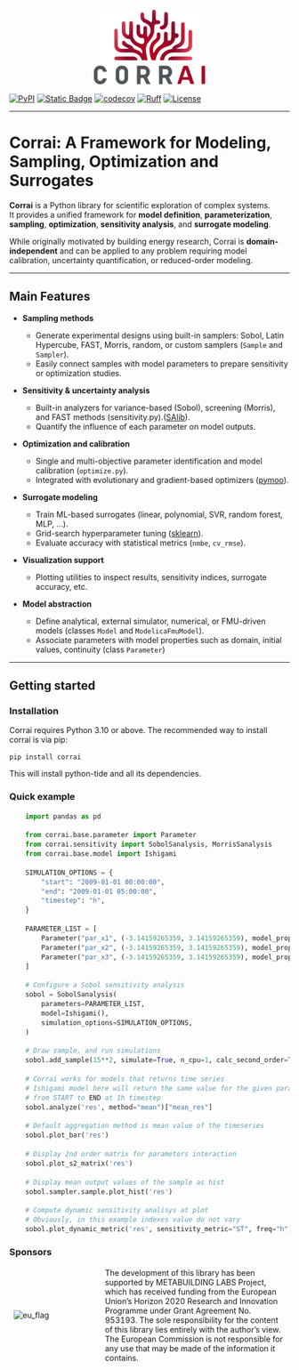 <p align="center">
  <img src="https://raw.githubusercontent.com/BuildingEnergySimulationTools/corrai/main/logo_corrai.svg" alt="CorrAI" width="200"/>
</p>


[![PyPI](https://img.shields.io/pypi/v/corrai?label=pypi%20package)](https://pypi.org/project/corrai/)
[![Static Badge](https://img.shields.io/badge/python-3.10_%7C_3.12-blue)](https://pypi.org/project/corrai/)
[![codecov](https://codecov.io/gh/BuildingEnergySimulationTools/corrai/branch/main/graph/badge.svg?token=F51O9CXI61)](https://codecov.io/gh/BuildingEnergySimulationTools/corrai)
[![Ruff](https://img.shields.io/endpoint?url=https://raw.githubusercontent.com/astral-sh/ruff/main/assets/badge/v2.json)](https://github.com/astral-sh/ruff)
[![License](https://img.shields.io/badge/License-BSD_3--Clause-blue.svg)](https://opensource.org/licenses/BSD-3-Clause)

---

# Corrai: A Framework for Modeling, Sampling, Optimization and Surrogates

**Corrai** is a Python library for scientific exploration of complex systems.  
It provides a unified framework for **model definition**, **parameterization**, **sampling**, **optimization**, **sensitivity analysis**, and **surrogate modeling**.  

While originally motivated by building energy research, Corrai is **domain-independent** and can be applied to any problem requiring model calibration, uncertainty quantification, or reduced-order modeling.

---

## Main Features

- **Sampling methods**
  - Generate experimental designs using built-in samplers: Sobol, Latin Hypercube, FAST, Morris, random, or custom samplers (`Sample` and `Sampler`). 
  - Easily connect samples with model parameters to prepare sensitivity or optimization studies.


- **Sensitivity & uncertainty analysis**
  - Built-in analyzers for variance-based (Sobol), screening (Morris), and FAST methods (sensitivity.py).([SAlib](https://salib.readthedocs.io/en/latest/)).  
  - Quantify the influence of each parameter on model outputs.  
  

- **Optimization and calibration**  
  - Single and multi-objective parameter identification and model calibration (`optimize.py`).  
  - Integrated with evolutionary and gradient-based optimizers ([pymoo](https://pymoo.org/)).  


- **Surrogate modeling**  
  - Train ML-based surrogates (linear, polynomial, SVR, random forest, MLP, …).
  - Grid-search hyperparameter tuning ([sklearn](https://scikit-learn.org/stable/)).
  - Evaluate accuracy with statistical metrics (`nmbe`, `cv_rmse`).   


- **Visualization support**  
  - Plotting utilities to inspect results, sensitivity indices, surrogate accuracy, etc.


- **Model abstraction**  
  - Define analytical, external simulator, numerical, or FMU-driven models (classes `Model` and `ModelicaFmuModel`).  
  - Associate parameters with model properties such as domain, initial values, continuity (class `Parameter`)

---
## Getting started

### Installation 
Corrai requires Python 3.10 or above.
The recommended way to install corrai is via pip:

```
pip install corrai
```

This will install python-tide and all its dependencies.


### Quick example
```python
    import pandas as pd

    from corrai.base.parameter import Parameter
    from corrai.sensitivity import SobolSanalysis, MorrisSanalysis
    from corrai.base.model import Ishigami

    SIMULATION_OPTIONS = {
        "start": "2009-01-01 00:00:00",
        "end": "2009-01-01 05:00:00",
        "timestep": "h",
    }

    PARAMETER_LIST = [
        Parameter("par_x1", (-3.14159265359, 3.14159265359), model_property="x1"),
        Parameter("par_x2", (-3.14159265359, 3.14159265359), model_property="x2"),
        Parameter("par_x3", (-3.14159265359, 3.14159265359), model_property="x3"),
    ]

    # Configure a Sobol sensitivity analysis
    sobol = SobolSanalysis(
        parameters=PARAMETER_LIST,
        model=Ishigami(),
        simulation_options=SIMULATION_OPTIONS,
    )

    # Draw sample, and run simulations
    sobol.add_sample(15**2, simulate=True, n_cpu=1, calc_second_order=True)

    # Corrai works for models that returns time series
    # Ishigami model here will return the same value for the given parameters
    # from START to END at 1h timestep
    sobol.analyze('res', method="mean")["mean_res"]

    # Default aggregation method is mean value of the timeseries
    sobol.plot_bar('res')

    # Display 2nd order matrix for parameters interaction
    sobol.plot_s2_matrix('res')

    # Display mean output values of the sample as hist
    sobol.sampler.sample.plot_hist('res')

    # Compute dynamic sensitivity analisys at plot
    # Obviously, in this example indexes value do not vary
    sobol.plot_dynamic_metric('res', sensitivity_metric="ST", freq="h")
```

### Sponsors
<table style="border-collapse: collapse;">
<tr style="border: 1px solid transparent;">
<td width="150" >
<img src="https://upload.wikimedia.org/wikipedia/commons/b/b7/Flag_of_Europe.svg" alt="eu_flag" width="150"/>
</td>
<td>
The development of this library has been supported by METABUILDING LABS Project, which
has received funding from the European Union’s Horizon 2020 Research and Innovation
Programme under Grant Agreement No. 953193. The sole responsibility for the content of
this library lies entirely with the author’s view. The European Commission is not
responsible for any use that may be made of the information it contains. 
</td>
</tr>
</table>


